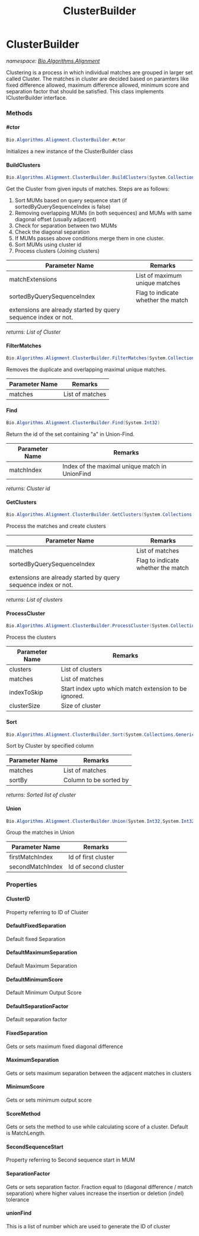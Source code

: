 ﻿---
title: ClusterBuilder
---

# ClusterBuilder
_namespace: [Bio.Algorithms.Alignment](N-Bio.Algorithms.Alignment.html)_

Clustering is a process in which individual matches are grouped in larger
 set called Cluster. The matches in cluster are decided based on paramters 
 like fixed difference allowed, maximum difference allowed, minimum score
 and separation factor that should be satisfied.
 This class implements IClusterBuilder interface.

### Methods

#### #ctor
```csharp
Bio.Algorithms.Alignment.ClusterBuilder.#ctor
```
Initializes a new instance of the ClusterBuilder class

#### BuildClusters
```csharp
Bio.Algorithms.Alignment.ClusterBuilder.BuildClusters(System.Collections.Generic.List{Bio.Algorithms.SuffixTree.MatchExtension},System.Boolean)
```
Get the Cluster from given inputs of matches.
 Steps are as follows:
 1. Sort MUMs based on query sequence start (if sortedByQuerySequenceIndex is false)
 2. Removing overlapping MUMs (in both sequences) and MUMs with same 
 diagonal offset (usually adjacent)
 3. Check for separation between two MUMs
 4. Check the diagonal separation
 5. If MUMs passes above conditions merge them in one cluster.
 6. Sort MUMs using cluster id
 7. Process clusters (Joining clusters)

|Parameter Name|Remarks|
|--------------|-------|
|matchExtensions|List of maximum unique matches|
|sortedByQuerySequenceIndex|Flag to indicate whether the match 
            extensions are already started by query sequence index or not.|

_returns: List of Cluster_

#### FilterMatches
```csharp
Bio.Algorithms.Alignment.ClusterBuilder.FilterMatches(System.Collections.Generic.List{Bio.Algorithms.SuffixTree.MatchExtension})
```
Removes the duplicate and overlapping maximal unique matches.

|Parameter Name|Remarks|
|--------------|-------|
|matches|List of matches|


#### Find
```csharp
Bio.Algorithms.Alignment.ClusterBuilder.Find(System.Int32)
```
Return the id of the set containing "a" in Union-Find.

|Parameter Name|Remarks|
|--------------|-------|
|matchIndex|Index of the maximal unique match in UnionFind|

_returns: Cluster id_

#### GetClusters
```csharp
Bio.Algorithms.Alignment.ClusterBuilder.GetClusters(System.Collections.Generic.List{Bio.Algorithms.SuffixTree.MatchExtension},System.Boolean)
```
Process the matches and create clusters

|Parameter Name|Remarks|
|--------------|-------|
|matches|List of matches|
|sortedByQuerySequenceIndex|Flag to indicate whether the match 
            extensions are already started by query sequence index or not.|

_returns: List of clusters_

#### ProcessCluster
```csharp
Bio.Algorithms.Alignment.ClusterBuilder.ProcessCluster(System.Collections.Generic.List{Bio.Algorithms.Alignment.Cluster},System.Collections.Generic.List{Bio.Algorithms.SuffixTree.MatchExtension},System.Int32,System.Int32)
```
Process the clusters

|Parameter Name|Remarks|
|--------------|-------|
|clusters|List of clusters|
|matches|List of matches|
|indexToSkip|Start index upto which match extension to be ignored.|
|clusterSize|Size of cluster|


#### Sort
```csharp
Bio.Algorithms.Alignment.ClusterBuilder.Sort(System.Collections.Generic.IEnumerable{Bio.Algorithms.SuffixTree.MatchExtension},System.String)
```
Sort by Cluster by specified column

|Parameter Name|Remarks|
|--------------|-------|
|matches|List of matches|
|sortBy|Column to be sorted by|

_returns: Sorted list of cluster_

#### Union
```csharp
Bio.Algorithms.Alignment.ClusterBuilder.Union(System.Int32,System.Int32)
```
Group the matches in Union

|Parameter Name|Remarks|
|--------------|-------|
|firstMatchIndex|Id of first cluster|
|secondMatchIndex|Id of second cluster|




### Properties

#### ClusterID
Property referring to ID of Cluster
#### DefaultFixedSeparation
Default fixed Separation
#### DefaultMaximumSeparation
Default Maximum Separation
#### DefaultMinimumScore
Default Minimum Output Score
#### DefaultSeparationFactor
Default separation factor
#### FixedSeparation
Gets or sets maximum fixed diagonal difference
#### MaximumSeparation
Gets or sets maximum separation between the adjacent matches in clusters
#### MinimumScore
Gets or sets minimum output score
#### ScoreMethod
Gets or sets the method to use while calculating score of a cluster.
 Default is MatchLength.
#### SecondSequenceStart
Property referring to Second sequence start in MUM
#### SeparationFactor
Gets or sets separation factor. Fraction equal to 
 (diagonal difference / match separation) where higher values
 increase the insertion or deletion (indel) tolerance
#### unionFind
This is a list of number which are used to generate the ID of cluster

